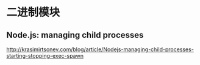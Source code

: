 # 二进制模块


## Node.js: managing child processes


http://krasimirtsonev.com/blog/article/Nodejs-managing-child-processes-starting-stopping-exec-spawn